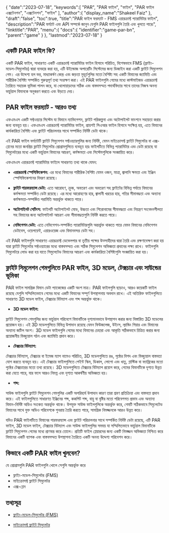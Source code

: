 {
   "date":"2023-07-18",
   "keywords":[
"PAR",
"PAR ফাইল",
"ফাইল",
"PAR ফাইল এক্সটেনশন",
"এক্সটেনশন",
"ফাইল"
],
   "author":{
      "display_name":"Shakeel Faiz"
},
   "draft":"false",
   "toc":true,
   "title":"PAR ফাইল ফরম্যাট - FMS এয়ারক্রাফ্ট প্যারামিটার ফাইল",
   "description":"PAR ফর্ম্যাট এবং API সম্পর্কে জানুন যেগুলি PAR ফাইলগুলি তৈরি এবং খুলতে পারে৷",
   "linktitle":"PAR",
   "menu":{
      "docs":{
         "identifier":"game-par-bn",
         "parent":"game"
}
},
   "lastmod":"2023-07-18"
}

## একটি PAR ফাইল কি?

একটি PAR ফাইল, সাধারণত একটি এয়ারক্রাফ্ট প্যারামিটার ফাইল হিসাবে পরিচিত, বিশেষভাবে FMS (ফ্লাইং-মডেল-সিমুলেটর) দ্বারা ব্যবহার করা হয়, এটি উইন্ডোজ অপারেটিং সিস্টেমের জন্য ডিজাইন করা একটি ফ্লাইট সিমুলেশন গেম। এর উদ্দেশ্য হল ভর, মাধ্যাকর্ষণ কেন্দ্র এবং জড়তা মুহূর্তগুলির মতো বৈশিষ্ট্য সহ একটি বিমানের জ্যামিতি এবং শারীরিক বৈশিষ্ট্য সম্পর্কিত গুরুত্বপূর্ণ তথ্য সংরক্ষণ করা। এই PAR ফাইলগুলি গেমের মধ্যে কাস্টমাইজড এয়ারক্রাফ্ট তৈরিতে সহায়ক ভূমিকা পালন করে, যা খেলোয়াড়দের সঠিক এবং বাস্তবসম্মত পদার্থবিদ্যার সাথে তাদের নিজস্ব অনন্য ভার্চুয়াল বিমানকে অনুকরণ করতে এবং উড়তে দেয়।

## PAR ফাইল ফরম্যাট - আরও তথ্য

এফএমএস একটি সফ্টওয়্যার সিস্টেম যা বিমানে ন্যাভিগেশন, ফ্লাইট পরিকল্পনা এবং অটোপাইলট ফাংশনে সহায়তা করার জন্য ব্যবহৃত হয়। এফএমএস এয়ারক্রাফ্ট প্যারামিটার ফাইল, প্রায়শই পিএআর ফাইল হিসাবে সংক্ষিপ্ত হয়, এতে বিমানের কার্যকারিতা বৈশিষ্ট্য এবং ফ্লাইট পরিচালনার সাথে সম্পর্কিত নির্দিষ্ট ডেটা থাকে।

এই PAR ফাইল ফর্ম্যাটটি ফ্লাইট সিমুলেশন সফ্টওয়্যারগুলির জন্য নির্দিষ্ট, যেমন মাইক্রোসফ্ট ফ্লাইট সিমুলেটর বা এক্স-প্লেনের মতো জনপ্রিয় ফ্লাইট সিমুলেটর প্রোগ্রামগুলিতে ব্যবহৃত হয়৷ ফাইলটিতে বিভিন্ন প্যারামিটার এবং ডেটা রয়েছে যা সিমুলেটরের মধ্যে একটি ভার্চুয়াল বিমানের আচরণ, কর্মক্ষমতা এবং সিস্টেমগুলিকে সংজ্ঞায়িত করে।

এফএমএস এয়ারক্রাফ্ট প্যারামিটার ফাইলে সাধারণত তথ্য থাকে যেমন:

- **এয়ারক্রাফ্ট স্পেসিফিকেশন:** এর মধ্যে বিমানের শারীরিক বৈশিষ্ট্য যেমন ওজন, মাত্রা, জ্বালানি ক্ষমতা এবং ইঞ্জিন স্পেসিফিকেশনের বিবরণ রয়েছে।

- **ফ্লাইট পারফরম্যান্স ডেটা:** এতে আরোহণ, ক্রুজ, অবতরণ এবং অবতরণ সহ ফ্লাইটের বিভিন্ন পর্যায়ে বিমানের কর্মক্ষমতা সম্পর্কিত ডেটা রয়েছে। এর মধ্যে আরোহণের হার, জ্বালানী খরচের হার, গতির সীমাবদ্ধতা এবং অন্যান্য কর্মক্ষমতা-সম্পর্কিত পরামিতি অন্তর্ভুক্ত থাকতে পারে।

- **অটোপাইলট সেটিংস:** ফাইলটি অটোপাইলট মোড, উচ্চতা এবং শিরোনামের সীমাবদ্ধতা এবং নিয়ন্ত্রণ সংবেদনশীলতা সহ বিমানের জন্য অটোপাইলট আচরণ এবং সীমাবদ্ধতাগুলি নির্দিষ্ট করতে পারে।

- **নেভিগেশন ডেটা:** এতে নেভিগেশন-সম্পর্কিত প্যারামিটারগুলি অন্তর্ভুক্ত থাকতে পারে যেমন বিমানের নেভিগেশন ডেটাবেস, ওয়েপয়েন্ট, এয়ারওয়েজ এবং বিমানবন্দর ডেটা সহ।

এই PAR ফাইলগুলি সাধারণত এয়ারক্রাফ্ট ডেভেলপার বা তৃতীয় পক্ষের উত্সাহীদের দ্বারা তৈরি এবং রক্ষণাবেক্ষণ করা হয় যারা ফ্লাইট সিমুলেটর সফ্টওয়্যারের মধ্যে বাস্তবসম্মত এবং সঠিক সিমুলেশন অভিজ্ঞতা প্রদানের লক্ষ্য রাখে। ফাইলগুলি সিমুলেটরে লোড করা হয় যাতে সিমুলেটেড বিমানের আচরণ এবং কার্যকারিতা বৈশিষ্ট্যগুলি সংজ্ঞায়িত করা হয়।

## ফ্লাইট সিমুলেশন গেমগুলিতে PAR ফাইল, 3D মডেল, টেক্সচার এবং সাউন্ডের ভূমিকা

PAR ফাইল সামগ্রিক বিমান ডেটা প্যাকেজের একটি অংশ মাত্র। PAR ফাইলগুলি ছাড়াও, আরও কয়েকটি ফাইল রয়েছে যেগুলি সম্মিলিতভাবে গেমের মধ্যে একটি বিমানের সম্পূর্ণ উপস্থাপনায় অবদান রাখে। এই অতিরিক্ত ফাইলগুলিতে সাধারণত 3D মডেল ফাইল, টেক্সচার বিটম্যাপ এবং শব্দ অন্তর্ভুক্ত থাকে।

- **3D মডেল ফাইল:**

ফ্লাইট সিমুলেশন গেমগুলির জন্য ভার্চুয়াল পরিবেশে বিমানটিকে দৃশ্যমানভাবে উপস্থাপন করার জন্য বিস্তারিত 3D মডেলের প্রয়োজন হয়। এই 3D মডেলগুলিতে বিভিন্ন উপাদান রয়েছে যেমন ফিউজলেজ, উইংস, ল্যান্ডিং গিয়ার এবং বিমানের অন্যান্য জটিল অংশ। 3D মডেল ফাইলগুলি গেমের মধ্যে বিমানের চেহারা এবং আকৃতি সঠিকভাবে চিত্রিত করার জন্য প্রয়োজনীয় ভিজ্যুয়াল গঠন এবং জ্যামিতি প্রদান করে।

- **টেক্সচার বিটম্যাপ:**

টেক্সচার বিটম্যাপ, টেক্সচার বা ইমেজ ম্যাপ নামেও পরিচিত, 3D মডেলগুলিতে রঙ, পৃষ্ঠের বিশদ এবং ভিজ্যুয়াল বাস্তবতা যোগ করতে ব্যবহৃত হয়। এই টেক্সচার ফাইলগুলিতে পেইন্ট স্কিম, ডিকাল, লোগো এবং ধাতু, প্লাস্টিক বা ফ্যাব্রিকের মতো পৃষ্ঠের টেক্সচারের মতো তথ্য রয়েছে। 3D মডেলগুলিতে টেক্সচার বিটম্যাপ প্রয়োগ করে, গেমের বিমানটিকে দৃশ্যত উন্নত করা যেতে পারে, যার ফলে আরও নিমগ্ন এবং দৃশ্যত আকর্ষণীয় অভিজ্ঞতা হয়।

- **শব্দ:**

সাউন্ড ফাইলগুলি ফ্লাইট সিমুলেশন গেমগুলির একটি অপরিহার্য উপাদান কারণ তারা শ্রবণ প্রতিক্রিয়া এবং বাস্তবতা প্রদান করে। এই ফাইলগুলিতে সাধারণত ইঞ্জিনের শব্দ, ককপিট শব্দ, বায়ু বা বৃষ্টির মতো পরিবেশগত প্রভাব এবং অন্যান্য বিমান-নির্দিষ্ট অডিও সংকেত অন্তর্ভুক্ত থাকে। উপযুক্ত সাউন্ড ফাইলগুলিকে অন্তর্ভুক্ত করে, গেমটি সঠিকভাবে সিমুলেটেড বিমানের সাথে যুক্ত অডিও পরিবেশকে পুনরায় তৈরি করতে পারে, সামগ্রিক নিমজ্জনকে আরও উন্নত করে।

যদিও PAR ফাইলটিতে বিমানের পারফরম্যান্স এবং ফ্লাইট পরিচালনার সাথে সম্পর্কিত নির্দিষ্ট ডেটা রয়েছে, এটি PAR ফাইল, 3D মডেল ফাইল, টেক্সচার বিটম্যাপ এবং সাউন্ড ফাইলগুলির সমন্বয় যা সম্মিলিতভাবে ভার্চুয়াল বিমানটিকে ফ্লাইট সিমুলেশন গেমের মধ্যে প্রাণবন্ত করে তোলে। প্রতিটি ফাইল প্লেয়ারদের জন্য একটি নিমজ্জন অভিজ্ঞতা নিশ্চিত করে বিমানের একটি ব্যাপক এবং বাস্তবসম্মত উপস্থাপনা তৈরিতে একটি অনন্য উদ্দেশ্য পরিবেশন করে।

## কিভাবে একটি PAR ফাইল খুলবেন?

যে প্রোগ্রামগুলি PAR ফাইলগুলি খোলে সেগুলি অন্তর্ভুক্ত করে

- ফ্লাইং-মডেল-সিমুলেটর (FMS)
- মাইক্রোসফ্ট ফ্লাইট সিমুলেটর
- এক্স-প্লেন

## তথ্যসূত্র
* [ফ্লাইং-মডেল-সিমুলেটর (FMS)](https://modelsimulator.com/)

* [মাইক্রোসফ্ট ফ্লাইট সিমুলেটর](https://en.wikipedia.org/wiki/Microsoft_Flight_Simulator)



